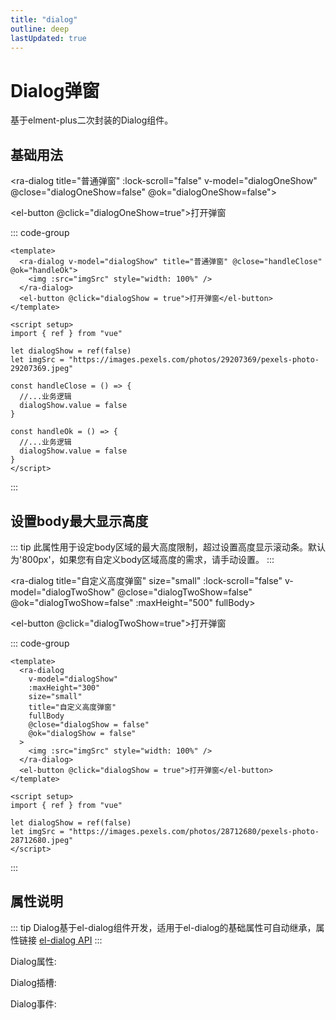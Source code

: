 ```yaml
---
title: "dialog"
outline: deep
lastUpdated: true
---
```


# Dialog弹窗

基于elment-plus二次封装的Dialog组件。

<script setup>
import {ref} from 'vue'
import { InfoFilled } from '@element-plus/icons-vue' 
import RaDialog from '@components/dialog/src/dialog.vue'

const propsData = [
  {
    params: "size",
    desc:"弹窗尺寸",
    paramType:"Enum",
    paramInf:"'default'|'small'|'large'",
    isRequired:"false",
    initValue:"'default'"
  },
  {
    params: "showClose",
    desc:"是否展示关闭按钮",
    paramType:"Boolean",
    isRequired:"false",
    initValue:"true"
  },
  {
    params: "fullBody",
    desc:"是否展示全屏按钮",
    paramType:"Boolean",
    isRequired:"false",
    initValue:"false"
  },
  {
    params: "footer",
    desc:"是否展示页脚",
    paramType:"Boolean",
    isRequired:"false",
    initValue:"true"
  },
  {
    params: "confirmText",
    desc:"确认按钮文本",
    paramType:"String",
    isRequired:"false",
    initValue:"'提交'"
  },
  {
    params: "cancelText",
    desc:"取消按钮文本",
    paramType:"String",
    isRequired:"false",
    initValue:"'取消'"
  },
  {
    params: "maxHeight",
    desc:"body最大高度",
    paramType:"[Number|String]",
    isRequired:"false",
    initValue:"800"
  },
  {
    params: "zIndex",
    desc:"dialog层级",
    paramType:"Number",
    isRequired:"false",
    initValue:"100"
  },
  {
    params:'debounceTime',
    desc:"确认按钮防抖时长",
    paramType:"Number",
    isRequired:"false",
    initValue:"0"
  }
]
const slotData = [
  {
    name: "default",
    desc:"Body区默认插槽",
    isRequired: false
  },
  {
    name: "extra",
    desc:"Header操作区插槽",
    isRequired: false
  },
  {
    name: "header",
    desc:"Header插槽",
    isRequired: false
  },
  {
    name: "footer",
    desc:"Footer插槽",
    isRequired: false
  }
]
const eventData = [
  {
    name: "ok",
    desc:"确认事件",
    type: "Function",
    typeInf: "() => void"
  },
  {
    name: "close",
    desc:"取消事件",
    type: "Function",
    typeInf: "() => void"
  }
]

let dialogOneShow = ref(false)
let dialogTwoShow = ref(false)
let imgSrc1 = 'https://images.pexels.com/photos/29207369/pexels-photo-29207369.jpeg'
let imgSrc2 = "https://images.pexels.com/photos/28712680/pexels-photo-28712680.jpeg"
</script>

## 基础用法

<ra-dialog title="普通弹窗" :lock-scroll="false" v-model="dialogOneShow" @close="dialogOneShow=false" @ok="dialogOneShow=false">
<img :src="imgSrc1" style="width: 100%"/>
</ra-dialog>

<el-button @click="dialogOneShow=true">打开弹窗</el-button>

::: code-group

```vue [javascript]
<template>
  <ra-dialog v-model="dialogShow" title="普通弹窗" @close="handleClose" @ok="handleOk">
    <img :src="imgSrc" style="width: 100%" />
  </ra-dialog>
  <el-button @click="dialogShow = true">打开弹窗</el-button>
</template>

<script setup>
import { ref } from "vue"

let dialogShow = ref(false)
let imgSrc = "https://images.pexels.com/photos/29207369/pexels-photo-29207369.jpeg"

const handleClose = () => {
  //...业务逻辑
  dialogShow.value = false
}

const handleOk = () => {
  //...业务逻辑
  dialogShow.value = false
}
</script>
```

:::

## 设置body最大显示高度

::: tip
此属性用于设定body区域的最大高度限制，超过设置高度显示滚动条。默认为'800px'，如果您有自定义body区域高度的需求，请手动设置。
:::

<ra-dialog title="自定义高度弹窗" size="small" :lock-scroll="false" v-model="dialogTwoShow" @close="dialogTwoShow=false" @ok="dialogTwoShow=false" :maxHeight="500" fullBody>
<img :src="imgSrc2" style="width: 100%;"/>
</ra-dialog>

<el-button @click="dialogTwoShow=true">打开弹窗</el-button>

::: code-group

```vue {4} [javascript]
<template>
  <ra-dialog
    v-model="dialogShow"
    :maxHeight="300"
    size="small"
    title="自定义高度弹窗"
    fullBody
    @close="dialogShow = false"
    @ok="dialogShow = false"
  >
    <img :src="imgSrc" style="width: 100%" />
  </ra-dialog>
  <el-button @click="dialogShow = true">打开弹窗</el-button>
</template>

<script setup>
import { ref } from "vue"

let dialogShow = ref(false)
let imgSrc = "https://images.pexels.com/photos/28712680/pexels-photo-28712680.jpeg"
</script>
```

:::

## 属性说明

::: tip
Dialog基于el-dialog组件开发，适用于el-dialog的基础属性可自动继承，属性链接 [el-dialog API](https://element-plus.org/zh-CN/component/dialog.html#api)
:::

Dialog属性:

<el-table border :data="propsData" stripe>
  <el-table-column prop="params" label="参数"/>
  <el-table-column prop="desc" label="说明"/>
  <el-table-column prop="paramType" label="类型">
    <template #default={row}>
      {{row.paramType}}
      <el-tooltip v-if="row.paramType == 'Enum'" :content="row.paramInf" placement="bottom">
        <el-icon><InfoFilled /></el-icon>
      </el-tooltip>
    </template>
  </el-table-column>
  <el-table-column prop="isRequired" label="是否必填" />
  <el-table-column prop="initValue" label="默认值" />
</el-table>

Dialog插槽:

<el-table border :data="slotData" stripe>
  <el-table-column prop="name" label="插槽名"/>
  <el-table-column prop="desc" label="说明"/>
  <el-table-column prop="isRequired" label="是否必填" />
</el-table>

Dialog事件:

<el-table border :data="eventData" stripe>
  <el-table-column prop="name" label="事件名"/>
  <el-table-column prop="desc" label="说明"/>
  <el-table-column prop="type" label="类型">
    <template #default={row}>
      {{row.type}}
      <el-tooltip :content="row.typeInf" placement="bottom">
        <el-icon><InfoFilled /></el-icon>
      </el-tooltip>
    </template>
  </el-table-column>
</el-table>

